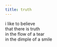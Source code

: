 ```yaml
---
title: truth
--- 
```


i like to believe  
that there is truth  
in the flow of a tear  
in the dimple of a smile   


